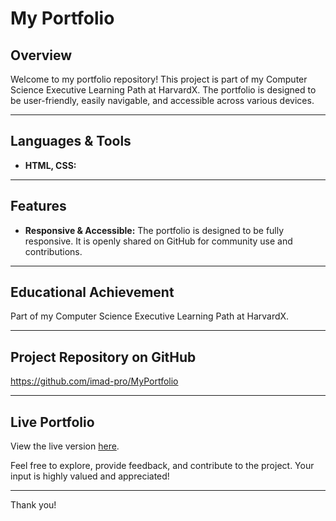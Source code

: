 # My Portfolio

## Overview
Welcome to my portfolio repository!
This project is part of my Computer Science Executive Learning Path at HarvardX. The portfolio is designed to be user-friendly, easily navigable, and accessible across various devices.

---

## Languages & Tools
- **HTML, CSS:** 
---

## Features
- **Responsive & Accessible:** The portfolio is designed to be fully responsive. It is openly shared on GitHub for community use and contributions.

---

## Educational Achievement
Part of my Computer Science Executive Learning Path at HarvardX.

---

## Project Repository on GitHub
https://github.com/imad-pro/MyPortfolio

---

## Live Portfolio
View the live version [here](https://imad-pro.github.io/MyPortfolio/).

Feel free to explore, provide feedback, and contribute to the project. Your input is highly valued and appreciated!

---

Thank you!
